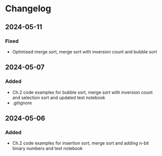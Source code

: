 # Changelog

## 2024-05-11
### Fixed
- Optimised merge sort, merge sort with inversion count and bubble sort

## 2024-05-07
### Added
- Ch.2 code examples for bubble sort, merge sort with inversion count and selection sort and updated test notebook
- .gitignore

## 2024-05-06
### Added
- Ch.2 code examples for insertion sort, merge sort and adding n-bit binary numbers and test notebook